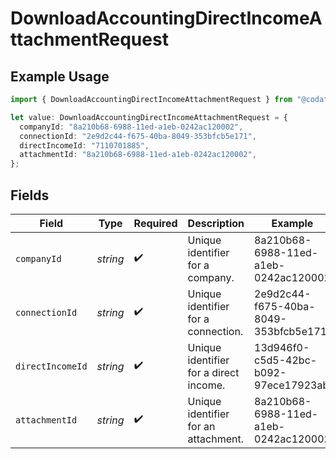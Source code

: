 # DownloadAccountingDirectIncomeAttachmentRequest

## Example Usage

```typescript
import { DownloadAccountingDirectIncomeAttachmentRequest } from "@codat/lending/sdk/models/operations";

let value: DownloadAccountingDirectIncomeAttachmentRequest = {
  companyId: "8a210b68-6988-11ed-a1eb-0242ac120002",
  connectionId: "2e9d2c44-f675-40ba-8049-353bfcb5e171",
  directIncomeId: "7110701885",
  attachmentId: "8a210b68-6988-11ed-a1eb-0242ac120002",
};
```

## Fields

| Field                                  | Type                                   | Required                               | Description                            | Example                                |
| -------------------------------------- | -------------------------------------- | -------------------------------------- | -------------------------------------- | -------------------------------------- |
| `companyId`                            | *string*                               | :heavy_check_mark:                     | Unique identifier for a company.       | 8a210b68-6988-11ed-a1eb-0242ac120002   |
| `connectionId`                         | *string*                               | :heavy_check_mark:                     | Unique identifier for a connection.    | 2e9d2c44-f675-40ba-8049-353bfcb5e171   |
| `directIncomeId`                       | *string*                               | :heavy_check_mark:                     | Unique identifier for a direct income. | 13d946f0-c5d5-42bc-b092-97ece17923ab   |
| `attachmentId`                         | *string*                               | :heavy_check_mark:                     | Unique identifier for an attachment.   | 8a210b68-6988-11ed-a1eb-0242ac120002   |